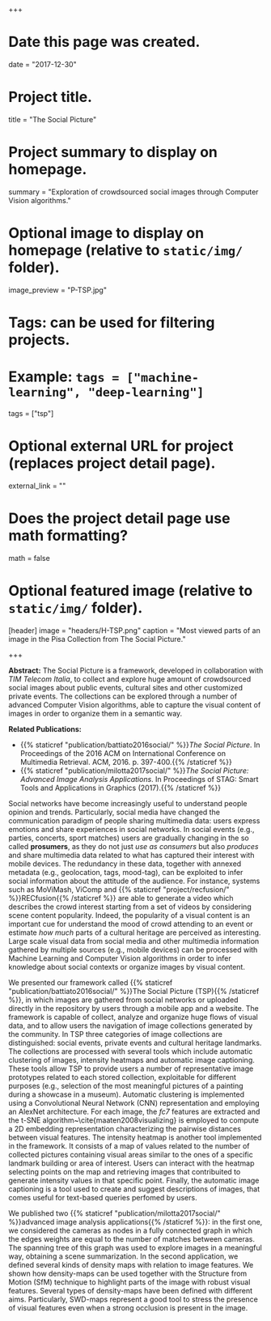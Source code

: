+++
# Date this page was created.
date = "2017-12-30"

# Project title.
title = "The Social Picture"

# Project summary to display on homepage.
summary = "Exploration of crowdsourced social images through Computer Vision algorithms."

# Optional image to display on homepage (relative to `static/img/` folder).
image_preview = "P-TSP.jpg"

# Tags: can be used for filtering projects.
# Example: `tags = ["machine-learning", "deep-learning"]`
tags = ["tsp"]

# Optional external URL for project (replaces project detail page).
external_link = ""

# Does the project detail page use math formatting?
math = false

# Optional featured image (relative to `static/img/` folder).
[header]
image = "headers/H-TSP.png"
caption = "Most viewed parts of an image in the Pisa Collection from The Social Picture."

+++

**Abstract:** The Social Picture is a framework, developed in collaboration with *TIM Telecom Italia*, to collect and explore huge amount of crowdsourced social images about public events, cultural sites and other customized private events. The collections can be explored through a number of advanced Computer Vision algorithms, able to capture the visual content of images in order to organize them in a semantic way.

**Related Publications:** 

- {{% staticref "publication/battiato2016social/" %}}*The Social Picture*. In Proceedings of the 2016 ACM on International Conference on Multimedia Retrieval. ACM, 2016. p. 397-400.{{% /staticref %}}
- {{% staticref "publication/milotta2017social/" %}}*The Social Picture: Advanced Image Analysis Applications*. In Proceedings of STAG: Smart Tools and Applications in Graphics (2017).{{% /staticref %}}

Social networks have become increasingly useful to understand people opinion and trends. Particularly, social media have changed the communication paradigm of people sharing multimedia data: users express emotions and share experiences in social networks. In social events (e.g., parties, concerts, sport matches) users are gradually changing in the so called **prosumers**, as they do not just *use as consumers* but also *produces* and share multimedia data related to what has captured their interest with mobile devices. The redundancy in these data, together with annexed metadata (e.g., geolocation, tags, mood-tag), can be exploited to infer social information about the attitude of the audience. For instance, systems such as MoViMash, ViComp and {{% staticref "project/recfusion/" %}}RECfusion{{% /staticref %}} are able to generate a video which describes the crowd interest starting from a set of videos by considering scene content popularity. Indeed, the popularity of a visual content is an important cue for understand the mood of crowd attending to an event or estimate *how much* parts of a cultural heritage are perceived as interesting. Large scale visual data from social media and other multimedia information gathered by multiple sources (e.g., mobile devices) can be processed with Machine Learning and Computer Vision algorithms in order to infer knowledge about social contexts or organize images by visual content.
	
We presented our framework called {{% staticref "publication/battiato2016social/" %}}The Social Picture (TSP){{% /staticref %}}, in which images are gathered from social networks or uploaded directly in the repository by users through a mobile app and a website. The framework is capable of collect, analyze and organize huge flows of visual data, and to allow users the navigation of image collections generated by the community. In TSP three categories of image collections are distinguished: social events, private events and cultural heritage landmarks. The collections are processed with several tools which include automatic clustering of images, intensity heatmaps and automatic image captioning. These tools allow TSP to provide users a number of representative image prototypes related to each stored collection, exploitable for different purposes (e.g., selection of the most meaningful pictures of a painting during a showcase in a museum). Automatic clustering is implemented using a Convolutional Neural Network (CNN) representation and employing an AlexNet architecture. For each image, the *fc7* features are extracted and the t-SNE algorithm~\cite{maaten2008visualizing} is employed to compute a 2D embedding representation characterizing the pairwise distances between visual features. The intensity heatmap is another tool implemented in the framework. It consists of a map of values related to the number of collected pictures containing visual areas similar to the ones of a specific landmark building or area of interest. Users can interact with the heatmap selecting points on the map and retrieving images that contribuited to generate intensity values in that specific point. Finally, the automatic image captioning is a tool used to create and suggest descriptions of images, that comes useful for text-based queries perfomed by users.

We published two {{% staticref "publication/milotta2017social/" %}}advanced image analysis applications{{% /staticref %}}: in the first one, we considered the cameras as nodes in a fully connected graph in which the edges weights are equal to the number of matches between cameras. The spanning tree of this graph was used to explore images in a meaningful way, obtaining a scene summarization. In the second application, we defined several kinds of density maps with relation to image features. We shown how density-maps can be used together with the Structure from Motion (SfM) technique to highlight parts of the image with robust visual features. Several types of density-maps have been defined with different aims. Particularly, SWD-maps represent a good tool to stress the presence of visual features even when a strong occlusion is present in the image.